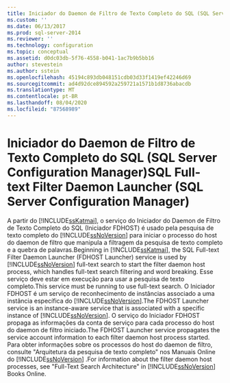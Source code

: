 ```yaml
---
title: Iniciador do Daemon de Filtro de Texto Completo do SQL (SQL Server Configuration Manager) | Microsoft Docs
ms.custom: ''
ms.date: 06/13/2017
ms.prod: sql-server-2014
ms.reviewer: ''
ms.technology: configuration
ms.topic: conceptual
ms.assetid: d0dc03db-5f76-4558-b041-1ac7b9b5bb16
author: stevestein
ms.author: sstein
ms.openlocfilehash: 45194c893db048151cdb03d33f1419ef42246d69
ms.sourcegitcommit: ad4d92dce894592a259721a1571b1d8736abacdb
ms.translationtype: MT
ms.contentlocale: pt-BR
ms.lasthandoff: 08/04/2020
ms.locfileid: "87568989"
---
```

# <a name="sql-full-text-filter-daemon-launcher-sql-server-configuration-manager"></a><span data-ttu-id="ed477-102">Iniciador do Daemon de Filtro de Texto Completo do SQL (SQL Server Configuration Manager)</span><span class="sxs-lookup"><span data-stu-id="ed477-102">SQL Full-text Filter Daemon Launcher (SQL Server Configuration Manager)</span></span>
  <span data-ttu-id="ed477-103">A partir do [!INCLUDE[ssKatmai](../../includes/sskatmai-md.md)], o serviço do Iniciador do Daemon de Filtro de Texto Completo do SQL (Iniciador FDHOST) é usado pela pesquisa de texto completo do [!INCLUDE[ssNoVersion](../../includes/ssnoversion-md.md)] para iniciar o processo do host do daemon de filtro que manipula a filtragem da pesquisa de texto completo e a quebra de palavras.</span><span class="sxs-lookup"><span data-stu-id="ed477-103">Beginning in [!INCLUDE[ssKatmai](../../includes/sskatmai-md.md)], the SQL Full-text Filter Daemon Launcher (FDHOST Launcher) service is used by [!INCLUDE[ssNoVersion](../../includes/ssnoversion-md.md)] full-text search to start the filter daemon host process, which handles full-text search filtering and word breaking.</span></span> <span data-ttu-id="ed477-104">Esse serviço deve estar em execução para usar a pesquisa de texto completo.</span><span class="sxs-lookup"><span data-stu-id="ed477-104">This service must be running to use full-text search.</span></span> <span data-ttu-id="ed477-105">O Iniciador FDHOST é um serviço de reconhecimento de instâncias associado a uma instância específica do [!INCLUDE[ssNoVersion](../../includes/ssnoversion-md.md)].</span><span class="sxs-lookup"><span data-stu-id="ed477-105">The FDHOST Launcher service is an instance-aware service that is associated with a specific instance of [!INCLUDE[ssNoVersion](../../includes/ssnoversion-md.md)].</span></span> <span data-ttu-id="ed477-106">O serviço do Iniciador FDHOST propaga as informações da conta de serviço para cada processo do host do daemon de filtro iniciado.</span><span class="sxs-lookup"><span data-stu-id="ed477-106">The FDHOST Launcher service propagates the service account information to each filter daemon host process started.</span></span> <span data-ttu-id="ed477-107">Para obter informações sobre os processos do host do daemon de filtro, consulte "Arquitetura da pesquisa de texto completo" nos Manuais Online do [!INCLUDE[ssNoVersion](../../includes/ssnoversion-md.md)] .</span><span class="sxs-lookup"><span data-stu-id="ed477-107">For information about the filter daemon host processes, see "Full-Text Search Architecture" in [!INCLUDE[ssNoVersion](../../includes/ssnoversion-md.md)] Books Online.</span></span>  
  
  

